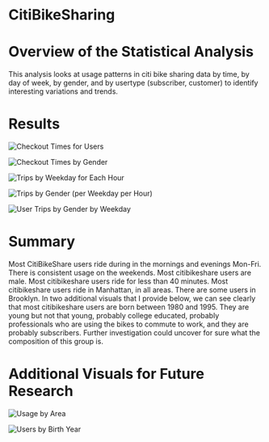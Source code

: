 # CitiBikeSharing

# Overview of the Statistical Analysis
This analysis looks at usage patterns in citi bike sharing data by time, by day of week, by gender, and by usertype (subscriber, customer) to identify interesting variations and trends.

# Results
![Checkout Times for Users](https://user-images.githubusercontent.com/106618404/192064064-0e4566dd-d721-4da2-96d1-fc200a61415b.PNG)


![Checkout Times by Gender](https://user-images.githubusercontent.com/106618404/192064095-ff87ae37-732e-489b-b943-6dea765f5913.PNG)


![Trips by Weekday for Each Hour](https://user-images.githubusercontent.com/106618404/192064140-4309ba88-b2f0-4000-a29f-ecb473877f21.PNG)


![Trips by Gender (per Weekday per Hour)](https://user-images.githubusercontent.com/106618404/192064148-e40c86cd-6aa5-4e37-9ea1-27cd06575535.PNG)


![User Trips by Gender by Weekday](https://user-images.githubusercontent.com/106618404/192064168-c90af88a-271d-4a02-8035-33e061dd8e20.PNG)


# Summary
Most CitiBikeShare users ride during in the mornings and evenings Mon-Fri. There is consistent usage on the weekends. Most citibikeshare users are male. Most citibikeshare users ride for less than 40 minutes. Most citibikeshare users ride in Manhattan, in all areas. There are some users in Brooklyn. In two additional visuals that I provide below, we can see clearly that most citibikeshare users are born between 1980 and 1995. They are young but not that young, probably college educated, probably professionals who are using the bikes to commute to work, and they are probably subscribers. Further investigation could uncover for sure what the composition of this group is.

# Additional Visuals for Future Research
![Usage by Area](https://user-images.githubusercontent.com/106618404/192064902-7531459f-d045-4e82-a700-ff972b85b070.PNG)


![Users by Birth Year](https://user-images.githubusercontent.com/106618404/192065500-133263f6-9080-41c7-970b-8540f1bc8186.PNG)
